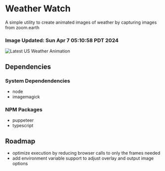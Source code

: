 # Weather Watch

A simple utility to create animated images of weather by capturing images from zoom.earth

### Image Updated: Sun Apr  7 05:10:58 PDT 2024

![Latest US Weather Animation](animations/2024-04-07.webp)

## Dependencies
### System Dependendencies
* node
* imagemagick
### NPM Packages
* puppeteer
* typescript

## Roadmap
* optimize execution by reducing browser calls to only the frames needed
* add environment variable support to adjust overlay and output image options
